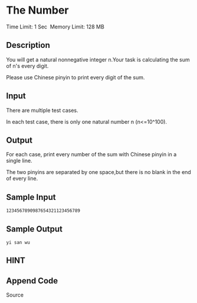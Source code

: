 #  The Number
Time Limit: 1 Sec  Memory Limit: 128 MB


## Description
You will get a natural nonnegative integer n.Your task is calculating the sum of n's every digit.

Please use Chinese pinyin to print every digit of the sum.

## Input
There are multiple test cases.

In each test case, there is only one natural number n (n<=10^100).

## Output
For each case, print every number of the sum with Chinese pinyin in a single line.

The two pinyins are separated by one space,but there is no blank in the end of every line.

## Sample Input
```
1234567890987654321123456789

```
## Sample Output
```
yi san wu

```

## HINT


## Append Code
Source